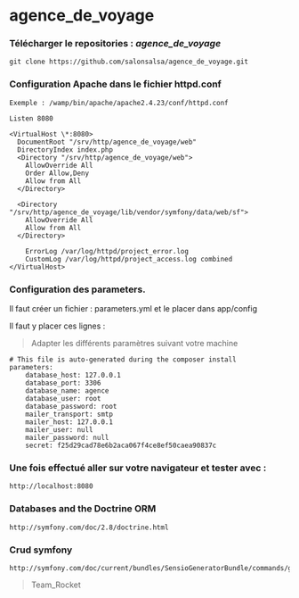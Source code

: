 agence_de_voyage
================

### Télécharger le repositories : *agence_de_voyage*

    git clone https://github.com/salonsalsa/agence_de_voyage.git

### Configuration Apache dans le fichier httpd.conf
    Exemple : /wamp/bin/apache/apache2.4.23/conf/httpd.conf

    Listen 8080

    <VirtualHost \*:8080>
      DocumentRoot "/srv/http/agence_de_voyage/web"
      DirectoryIndex index.php
      <Directory "/srv/http/agence_de_voyage/web">
        AllowOverride All
        Order Allow,Deny
        Allow from All
      </Directory>

      <Directory "/srv/http/agence_de_voyage/lib/vendor/symfony/data/web/sf">
        AllowOverride All
        Allow from All
      </Directory>

        ErrorLog /var/log/httpd/project_error.log
        CustomLog /var/log/httpd/project_access.log combined
    </VirtualHost>

### Configuration des parameters.
Il faut créer un fichier : parameters.yml et le placer dans app/config

Il faut y placer ces lignes :

>Adapter les différents paramètres suivant votre machine

    # This file is auto-generated during the composer install
    parameters:
        database_host: 127.0.0.1
        database_port: 3306
        database_name: agence
        database_user: root
        database_password: root
        mailer_transport: smtp
        mailer_host: 127.0.0.1
        mailer_user: null
        mailer_password: null
        secret: f25d29cad78e6b2aca067f4ce8ef50caea90837c


### Une fois effectué aller sur votre navigateur et tester avec :
    http://localhost:8080

### Databases and the Doctrine ORM

    http://symfony.com/doc/2.8/doctrine.html

### Crud symfony
    http://symfony.com/doc/current/bundles/SensioGeneratorBundle/commands/generate_doctrine_crud.html


> Team_Rocket
